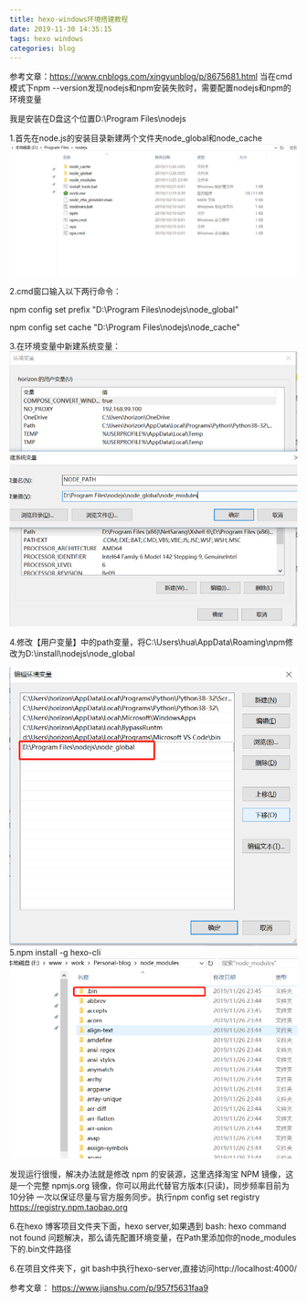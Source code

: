 ```yaml
---
title: hexo-windows环境搭建教程
date: 2019-11-30 14:35:15
tags: hexo windows
categories: blog
---
```


参考文章：https://www.cnblogs.com/xingyunblog/p/8675681.html
当在cmd模式下npm --version发现nodejs和npm安装失败时，需要配置nodejs和npm的环境变量

我是安装在D盘这个位置D:\Program Files\nodejs

1.首先在node.js的安装目录新建两个文件夹node_global和node_cache
![](/img/hexo_windows1.png)

2.cmd窗口输入以下两行命令：

npm config set prefix "D:\Program Files\nodejs\node_global"

npm config set cache "D:\Program Files\nodejs\node_cache"


3.在环境变量中新建系统变量：
![](/img/hexo_windows2.png)


4.修改【用户变量】中的path变量，将C:\Users\hua\AppData\Roaming\npm修改为D:\install\nodejs\node_global

![](/img/hexo_windows3.png)
5.npm install -g hexo-cli
![](/img/hexo_windows4.png)

发现运行很慢，解决办法就是修改 npm 的安装源，这里选择淘宝 NPM 镜像，这是一个完整 npmjs.org 镜像，你可以用此代替官方版本(只读)，同步频率目前为 10分钟 一次以保证尽量与官方服务同步。执行npm config set registry https://registry.npm.taobao.org


6.在hexo 博客项目文件夹下面，hexo server,如果遇到
bash: hexo command not found 问题解决，那么请先配置环境变量，在Path里添加你的node_modules下的.bin文件路径





6.在项目文件夹下，git bash中执行hexo-server,直接访问http://localhost:4000/



参考文章：
https://www.jianshu.com/p/957f5631faa9
